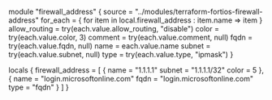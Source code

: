 

module "firewall_address" {
  source        = "../modules/terraform-fortios-firewall-address"
  for_each      = { for item in local.firewall_address : item.name => item }
  allow_routing = try(each.value.allow_routing, "disable")
  color         = try(each.value.color, 3)
  comment       = try(each.value.comment, null)
  fqdn          = try(each.value.fqdn, null)
  name          = each.value.name
  subnet        = try(each.value.subnet, null)
  type          = try(each.value.type, "ipmask")
}

locals {
  firewall_address = [
    {
      name   = "1.1.1.1"
      subnet = "1.1.1.1/32"
      color  = 5
    },
    {
      name = "login.microsoftonline.com"
      fqdn = "login.microsoftonline.com"
      type = "fqdn"
    }
  ]
}
